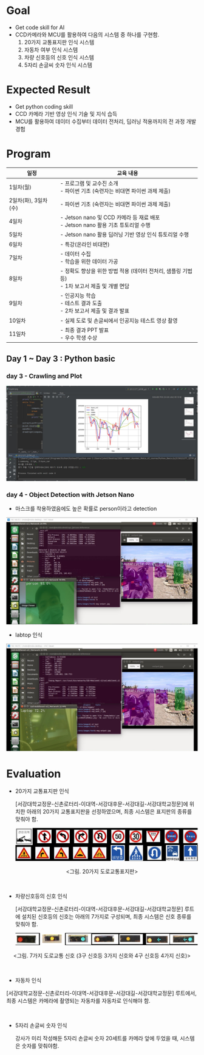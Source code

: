 # Goal

- Get code skill for AI
- CCD카메라와 MCU를 활용하여 다음의 시스템 중 하나를 구현함.
  1. 20가지 교통표지판 인식 시스템
  2. 자동차 여부 인식 시스템
  3. 차량 신호등의 신호 인식 시스템
  4. 5자리 손글씨 숫자 인식 시스템



# Expected Result

- Get python coding skill
- CCD 카메라 기반 영상 인식 기술 및 지식 습득
- MCU를 활용하여 데이터 수집부터 데이터 전처리, 딥러닝 적용까지의 전 과정 개발 경험



# Program

| 일정                 | 교육 내용                                                    |
| -------------------- | ------------------------------------------------------------ |
| 1일차(월)            | - 프로그램 및 교수진 소개<br />- 파이썬 기초 (숙련자는 비대면 파이썬 과제 제출) |
| 2일차(화), 3일차(수) | - 파이썬 기초 (숙련자는 비대면 파이썬 과제 제출)             |
| 4일차                | - Jetson nano 및 CCD 카메라 등 재료 배포<br />- Jetson nano 활용 기초 튜토리얼 수행 |
| 5일차                | - Jetson nano 활용 딥러닝 기반 영상 인식 튜토리얼 수행       |
| 6일차                | - 특강(온라인 비대면)                                        |
| 7일차                | - 데이터 수집<br />- 학습을 위한 데이터 가공                 |
| 8일차                | - 정확도 향상을 위한 방법 적용 (데이터 전처리, 샘플링 기법 등)<br />- 1차 보고서 제출 및 개별 면담 |
| 9일차                | - 인공지능 학습<br />- 테스트 결과 도출<br />- 2차 보고서 제출 및 결과 발표 |
| 10일차               | - 실제 도로 및 손글씨에서 인공지능 테스트 영상 촬영          |
| 11일차               | - 최종 결과 PPT 발표<br />- 우수 학생 수상                   |



## Day 1 ~ Day 3 : Python basic

### day 3 - Crawling and Plot 

![day3](./img/pj3_result.jpg)

### day 4 - Object Detection with Jetson Nano

- 마스크를 착용하였음에도 높은 확률로 person이라고 detection

![day3](./img/day4_res1.jpg)

- labtop 인식

![day3](./img/day4_res2.jpg)

# Evaluation

- 20가지 교통표지판 인식

   [서강대학교정문-신촌로터리-이대역-서강대후문-서강대길-서강대학교정문]에 위치한 아래의 20가지 교통표지판을 선정하였으며, 최종 시스템은 표지판의 종류를 맞춰야 함.

  ![그림입니다.  원본 그림의 이름: image1.png  원본 그림의 크기: 가로 2174pixel, 세로 395pixel](./img/tmp3567.jpg)  

<center><그림. 20가지 도로교통표지판></center>

​    

- 차량신호등의 신호 인식

  [서강대학교정문-신촌로터리-이대역-서강대후문-서강대길-서강대학교정문] 루트에 설치된 신호등의 신호는 아래의 7가지로 구성되며, 최종 시스템은 신호 종류를 맞춰야 함.

  ![그림입니다.  원본 그림의 이름: image1.png  원본 그림의 크기: 가로 1297pixel, 세로 87pixel](./img/tmp35E5.jpg)  

<center><그림. 7가지 도로교통 신호 (3구 신호등 3가지 신호와 4구 신호등 4가지 신호)></center>

​    

-  자동차 인식

  [서강대학교정문-신촌로터리-이대역-서강대후문-서강대길-서강대학교정문] 루트에서, 최종 시스템은 카메라에 촬영되는 자동차를 자동차로 인식해야 함.

​    

- 5자리 손글씨 숫자 인식

  강사가 미리 작성해둔 5자리 손글씨 숫자 20세트를 카메라 앞에 두었을 때, 시스템은 숫자를 맞춰야함.



